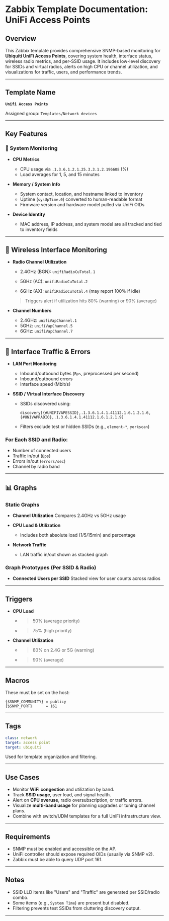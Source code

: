 # Zabbix Template Documentation: UniFi Access Points

## Overview

This Zabbix template provides comprehensive SNMP-based monitoring for **Ubiquiti UniFi Access Points**, covering system health, interface status, wireless radio metrics, and per-SSID usage. It includes low-level discovery for SSIDs and virtual radios, alerts on high CPU or channel utilization, and visualizations for traffic, users, and performance trends.

---

## Template Name

**`Unifi Access Points`**

Assigned group:
`Templates/Network devices`

---

## Key Features

### 🧠 System Monitoring

* **CPU Metrics**

  * CPU usage via `.1.3.6.1.2.1.25.3.3.1.2.196608` (%)
  * Load averages for 1, 5, and 15 minutes

* **Memory / System Info**

  * System contact, location, and hostname linked to inventory
  * Uptime (`sysUpTime.0`) converted to human-readable format
  * Firmware version and hardware model pulled via UniFi OIDs

* **Device Identity**

  * MAC address, IP address, and system model are all tracked and tied to inventory fields

---

## 📶 Wireless Interface Monitoring

* **Radio Channel Utilization**

  * 2.4GHz (BGN): `unifiRadioCuTotal.1`

  * 5GHz (AC): `unifiRadioCuTotal.2`

  * 6GHz (AX): `unifiRadioCuTotal.4` (may report 100% if idle)

  > Triggers alert if utilization hits 80% (warning) or 90% (average)

* **Channel Numbers**

  * 2.4GHz: `unifiVapChannel.1`
  * 5GHz: `unifiVapChannel.5`
  * 6GHz: `unifiVapChannel.7`

---

## 📡 Interface Traffic & Errors

* **LAN Port Monitoring**

  * Inbound/outbound bytes (`Bps`, preprocessed per second)
  * Inbound/outbound errors
  * Interface speed (Mbit/s)

* **SSID / Virtual Interface Discovery**

  * SSIDs discovered using:

    ```text
    discovery[{#UNIFIVAPESSID},.1.3.6.1.4.1.41112.1.6.1.2.1.6, {#UNIVAPRADIO},.1.3.6.1.4.1.41112.1.6.1.2.1.9]
    ```
  * Filters exclude test or hidden SSIDs (e.g., `element-*`, `yorkscan`)

### For Each SSID and Radio:

* Number of connected users
* Traffic in/out (`Bps`)
* Errors in/out (`errors/sec`)
* Channel by radio band

---

## 📊 Graphs

### Static Graphs

* **Channel Utilization**
  Compares 2.4GHz vs 5GHz usage
* **CPU Load & Utilization**

  * Includes both absolute load (1/5/15min) and percentage
* **Network Traffic**

  * LAN traffic in/out shown as stacked graph

### Graph Prototypes (Per SSID & Radio)

* **Connected Users per SSID**
  Stacked view for user counts across radios

---

## Triggers

* **CPU Load**

  * > 50% (average priority)
  * > 75% (high priority)
* **Channel Utilization**

  * > 80% on 2.4G or 5G (warning)
  * > 90% (average)

---

## Macros

These must be set on the host:

```text
{$SNMP_COMMUNITY} = publicy
{$SNMP_PORT}      = 161
```

---

## Tags

```yaml
class: network
target: access point
target: ubiquiti
```

Used for template organization and filtering.

---

## Use Cases

* Monitor **WiFi congestion** and utilization by band.
* Track **SSID usage**, user load, and signal health.
* Alert on **CPU overuse**, radio oversubscription, or traffic errors.
* Visualize **multi-band usage** for planning upgrades or tuning channel plans.
* Combine with switch/UDM templates for a full UniFi infrastructure view.

---

## Requirements

* SNMP must be enabled and accessible on the AP.
* UniFi controller should expose required OIDs (usually via SNMP v2).
* Zabbix must be able to query UDP port 161.

---

## Notes

* SSID LLD items like "Users" and "Traffic" are generated per SSID/radio combo.
* Some items (e.g., `System Time`) are present but disabled.
* Filtering prevents test SSIDs from cluttering discovery output.

---
